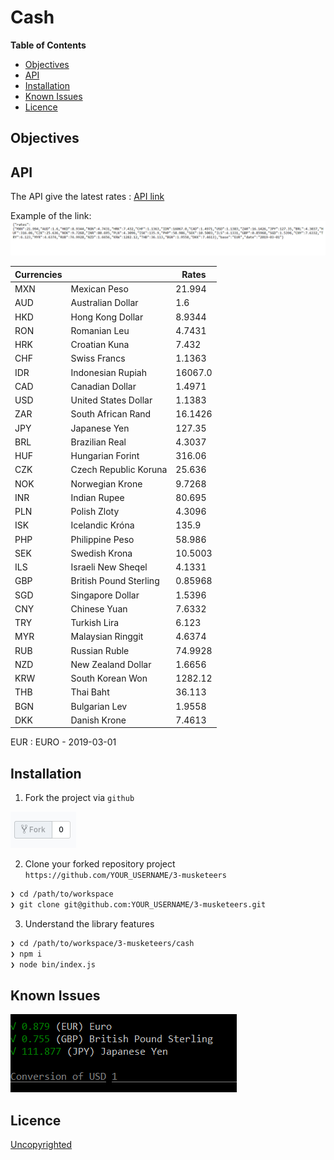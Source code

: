 # Cash

**Table of Contents**
- [Objectives](#-objectives)
- [API](#-API)
- [Installation](#-installation)
- [Known Issues](#-known-issues)
- [Licence](#licence)



## Objectives




## API

The API give the latest rates  :
[API link](https://api.exchangeratesapi.io/latest)

Example of the link:
![rates](img/rates.png)

| Currencies ||   Rates    |
| ----------|---|------|
|MXN|Mexican Peso|21.994|
|AUD| Australian Dollar|1.6|
|HKD|Hong Kong Dollar|8.9344|
|RON|Romanian Leu|4.7431|
|HRK|Croatian Kuna|7.432|
|CHF| Swiss Francs|1.1363|
|IDR|Indonesian Rupiah|16067.0|
|CAD|Canadian Dollar|1.4971|
|USD|United States Dollar|1.1383|
|ZAR|South African Rand|16.1426|
|JPY|Japanese Yen|127.35|
|BRL|Brazilian Real|4.3037|
|HUF|Hungarian Forint|316.06|
|CZK|Czech Republic Koruna|25.636|
|NOK|Norwegian Krone|9.7268|
|INR|Indian Rupee |80.695|
|PLN|Polish Zloty|4.3096|
|ISK|Icelandic Króna|135.9|
|PHP|Philippine Peso|58.986|
|SEK|Swedish Krona|10.5003|
|ILS|Israeli New Sheqel|4.1331|
|GBP|British Pound Sterling|0.85968|
|SGD|Singapore Dollar|1.5396|
|CNY|Chinese Yuan|7.6332|
|TRY|Turkish Lira|6.123|
|MYR|Malaysian Ringgit|4.6374|
|RUB|Russian Ruble|74.9928|
|NZD|New Zealand Dollar|1.6656|
|KRW|South Korean Won|1282.12|
|THB|Thai Baht|36.113|
|BGN|Bulgarian Lev|1.9558|
|DKK|Danish Krone|7.4613|

EUR : EURO - 2019-03-01



## Installation

1. Fork the project via `github`

![fork](img/fork.png)


2. Clone your forked repository project `https://github.com/YOUR_USERNAME/3-musketeers`



```sh
❯ cd /path/to/workspace
❯ git clone git@github.com:YOUR_USERNAME/3-musketeers.git
```

3. Understand the library features


```sh
❯ cd /path/to/workspace/3-musketeers/cash
❯ npm i
❯ node bin/index.js
```

## Known Issues

![result](img/Capture.PNG)

## Licence

[Uncopyrighted](http://zenhabits.net/uncopyright/)
